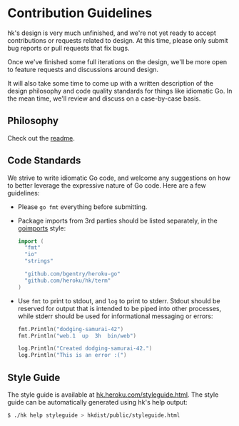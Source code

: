 # Contribution Guidelines

hk's design is very much unfinished, and we're not yet ready to accept
contributions or requests related to design. At this time, please only submit
bug reports or pull requests that fix bugs.

Once we've finished some full iterations on the design, we'll be more open to
feature requests and discussions around design.

It will also take some time to come up with a written description of the design
philosophy and code quality standards for things like idiomatic Go. In the mean
time, we'll review and discuss on a case-by-case basis.

## Philosophy

Check out the [readme](https://github.com/heroku/hk/blob/master/README.md#motivation).

## Code Standards

We strive to write idiomatic Go code, and welcome any suggestions on how to
better leverage the expressive nature of Go code. Here are a few guidelines:

* Please `go fmt` everything before submitting.
* Package imports from 3rd parties should be listed separately, in the
  [goimports][goimports] style:

  ```go
  import (
    "fmt"
    "io"
    "strings"

    "github.com/bgentry/heroku-go"
    "github.com/heroku/hk/term"
  )
  ```

* Use `fmt` to print to stdout, and `log` to print to stderr. Stdout should be
  reserved for output that is intended to be piped into other processes, while
  stderr should be used for informational messaging or errors:

  ```go
  fmt.Println("dodging-samurai-42")
  fmt.Println("web.1  up  3h  bin/web")
  
  log.Println("Created dodging-samurai-42.")
  log.Println("This is an error :(")
  ```

## Style Guide

The style guide is available at [hk.heroku.com/styleguide.html][styleguide]. The
style guide can be automatically generated using hk's help output:

```bash
$ ./hk help styleguide > hkdist/public/styleguide.html
```

[goimports]: https://github.com/bradfitz/goimports
[styleguide]: https://hk.heroku.com/styleguide.html
